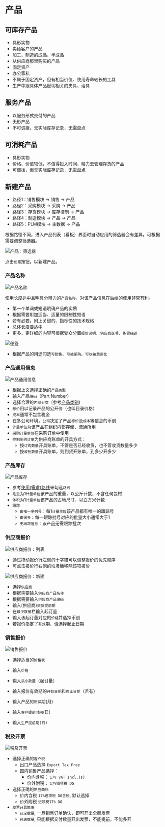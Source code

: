 # 产品

## 可库存产品

* 具形实物
* 卖给客户的产品
* 加工、制造的成品、半成品
* 从供应商那里购买的产品
* 固定资产
* 办公家私
* 不属于固定资产，但有相当价值、使用寿命较长的工具
* 生产中跟具体产品密切相关的夹具、治具

## 服务产品

* 以服务形式交付的产品
* 无形产品
* 不可调拨，无实际库存记录，无需盘点

## 可消耗产品

* 具形实物
* 价格、价值较低，不值得投入时间、精力去管理存货的产品
* 可调拨，但无实际库存记录，无需盘点

## 新建产品

* 路径1：销售模块 -> 销售 -> 产品
* 路径2：采购模块 -> 采购 -> 产品
* 路径3：存货模块 -> 库存控制 -> 产品
* 路径4：制造模块 -> 产品 -> 产品
* 路径5：PLM模块 -> 主数据 -> 产品

根据路径不同，进入产品列表（看板）界面时自动应用的筛选器会有差异，可根据需要调整筛选器。

![产品：筛选器](_images/product6.PNG)

点击`创建`按钮，以新建产品。

### 产品名称

![产品名称](_images/product.PNG)

使用长度适中且明具分辨力的`产品名称`，对该产品信息在后续的使用非常有利。

* 第一个单词或短语明确产品的实质
* 根据需要附加适当、适量的限制性短语
* 若有必要，附上关键的、指标性的技术规格
* 总体长度要适中
* 更多、更详细的内容可根据受众分置`报价说明`、`供应商说明`、`拣货描述`

![便签](_images/product5.PNG)

* 根据产品的用途勾选`可销售`、`可被采购`、`可以被费用化`

### 产品通用信息

![产品通用信息](_images/product1.PNG)

* 根据上文选择正确的`产品类型`
* 输入产品`编码`（Part Number）
* 选择合理的`内部分类`（参考[产品类别](category.md))
* `标价`用以记录产品的公开价（也叫目录价格）
* `成本`通常不包含税金
* 在多公司环境，`公司`决定了产品`标价`及`成本`等信息的币别
* `计量单位`为该产品在组织内部存储、流通所用
* `采购计量单位`在采购订单中使用
* `控制采购订单`为供应商账单的开具方式：
  * 按`订购数量`开具账单，不管是否已经收货，也不管收货数量多少
  * 按`收到数量`开具账单，则到货开账单，到多少开多少

### 产品库存

![产品库存](_images/product2.PNG)

* 参考[使用(需求)路线](MRP/using_routes.md)来勾选`路线`
* `毛重`为1`计量单位`该产品的重量，以公斤计数，不含任何包材
* `体积`为1`计量单位`该产品的占地尺寸，以立方米计数
* `跟踪`
  * `由唯一序列号`：每1`计量单位`该产品都有唯一的跟踪号
  * `由很多`：每一跟踪批号对应的批量大小通常大于1
  * `无跟踪信息`：该产品无需跟踪批次

### 供应商报价

![供应商报价：列表](_images/product7.PNG)

* 通过拖动报价行左侧的十字锚可以调整报价的优先顺序
* 可点击报价行右侧的垃圾桶移除该项报价

![供应商报价：新建](_images/product8.PNG)

* 选择`供应商`
* 根据需要输入`供应商产品名称`
* 根据需要输入`供应商产品编码`
* 输入(供应商)`交货提前期`
* 在`最少数量`栏输入起订量
* 输入该起订量对应的`价格`并选择币别
* 若报价指定了`有效`期，请选择起止日期

### 销售报价

![销售报价](_images/product3.PNG)

* 选择适当的`价格表`
* 输入`价格`
* 输入`最小数量`（起订量）
* 输入报价有效期的`开始日期`和`终止日期`（若有）

* 输入产品的`质保`期(月)
* 输入`客户提前时间`(日)
* 输入`生产提前期(日)`

### 税及开票

![税及开票](_images/product4.PNG)

* 选择正确的`客户税`
  * 出口产品选择 `Export Tax Free`
  * 国内销售产品选择：
    * 价内含税： `17% VAT Incl.(s)`
    * 价外附税： `17%销项税 DG`
* 选择正确的`供应商税`
  * 价内含税 `17%进项税 DG含税`, 默认选择
  * 价外附税 `进项税17% DG`
* `发票开具策略`
  * `已定数量`, 一旦销售订单确认，即可开出全额发票
  * `已送数量`, 只能根据交付数量开出发票，不能提前，不能多开